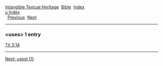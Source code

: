 [Intangible Textual Heritage](../../index)  [Bible](../index) 
[Index](index)   
[u Index](_u_)  
  [Previous](c12026)  [Next](c12028) 

------------------------------------------------------------------------

### &lt;uses&gt; 1 entry

[Tit 3:14](../kjv/tit003.htm#014)  

------------------------------------------------------------------------

[Next: usest (1)](c12028)

